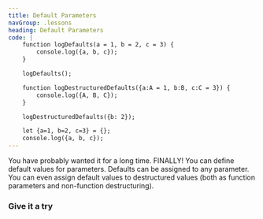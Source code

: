 ```yaml
---
title: Default Parameters
navGroup: .lessons
heading: Default Parameters
code: |
    function logDefaults(a = 1, b = 2, c = 3) {
        console.log({a, b, c});
    }

    logDefaults();

    function logDestructuredDefaults({a:A = 1, b:B, c:C = 3}) {
        console.log({A, B, C});
    }

    logDestructuredDefaults({b: 2});

    let {a=1, b=2, c=3} = {};
    console.log({a, b, c});
---
```


You have probably wanted it for a long time.  FINALLY!  You can define default values for parameters. Defaults can be assigned to any parameter. You can even assign default values to destructured values (both as function parameters and non-function destructuring).

### Give it a try
